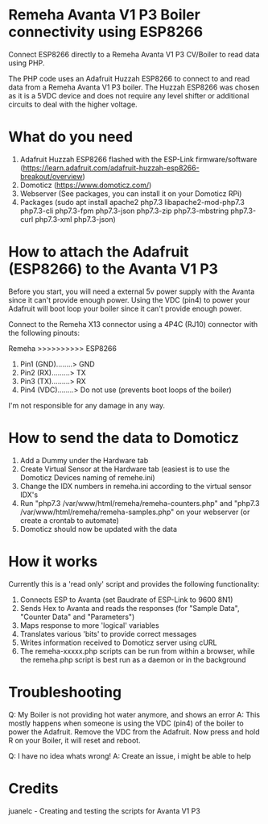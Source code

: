# Remeha Avanta V1 P3 Boiler connectivity using ESP8266
Connect ESP8266 directly to a Remeha Avanta V1 P3 CV/Boiler to read data using PHP.

The PHP code uses an Adafruit Huzzah ESP8266 to connect to and read data from a Remeha Avanta V1 P3 boiler. 
The Huzzah ESP8266 was chosen as it is a 5VDC device and does not require any level shifter or additional circuits to deal with the higher voltage. 

# What do you need
1. Adafruit Huzzah ESP8266 flashed with the ESP-Link firmware/software	
	(https://learn.adafruit.com/adafruit-huzzah-esp8266-breakout/overview)
2. Domoticz
	(https://www.domoticz.com/)
3. Webserver 
	(See packages, you can install it on your Domoticz RPi)
4. Packages
	(sudo apt install apache2 php7.3 libapache2-mod-php7.3 php7.3-cli php7.3-fpm php7.3-json php7.3-zip php7.3-mbstring php7.3-curl php7.3-xml php7.3-json)

# How to attach the Adafruit (ESP8266) to the Avanta V1 P3
Before you start, you will need a external 5v power supply with the Avanta since it can't provide enough power.
Using the VDC (pin4) to power your Adafruit will boot loop your boiler since it can't provide enough power.

Connect to the Remeha X13 connector using a 4P4C (RJ10) connector with the following pinouts:

Remeha >>>>>>>>>> ESP8266
1. Pin1 (GND)........> GND
2. Pin2 (RX).........> TX
3. Pin3 (TX).........> RX
4. Pin4 (VDC)........> Do not use (prevents boot loops of the boiler)

I'm not responsible for any damage in any way.

# How to send the data to Domoticz

1. Add a Dummy under the Hardware tab
2. Create Virtual Sensor at the Hardware tab (easiest is to use the Domoticz Devices naming of remehe.ini)
3. Change the IDX numbers in remeha.ini according to the virtual sensor IDX's
4. Run "php7.3 /var/www/html/remeha/remeha-counters.php" and "php7.3 /var/www/html/remeha/remeha-samples.php" on your webserver (or create a crontab to automate)
5. Domoticz should now be updated with the data

# How it works
Currently this is a 'read only' script and provides the following functionality:

1. Connects ESP to Avanta (set Baudrate of ESP-Link to 9600 8N1)
2. Sends Hex to Avanta and reads the responses (for "Sample Data", "Counter Data" and "Parameters")
3. Maps response to more 'logical' variables
4. Translates various 'bits' to provide correct messages
5. Writes information received to Domoticz server using cURL
6. The remeha-xxxxx.php scripts can be run from within a browser, while the remeha.php script is best run as a daemon or in the background

# Troubleshooting
Q: 	My Boiler is not providing hot water anymore, and shows an error
A: 	This mostly happens when someone is using the VDC (pin4) of the boiler to power the Adafruit. 
	Remove the VDC from the Adafruit. Now press and hold R on your Boiler, it will reset and reboot.

Q:	I have no idea whats wrong!
A:	Create an issue, i might be able to help

# Credits
juanelc - Creating and testing the scripts for Avanta V1 P3
